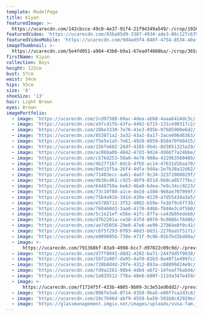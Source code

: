```yaml
---
template: ModelPage
title: Kiyan
featuredImage: >-
  https://ucarecdn.com/142cbcce-49c0-4e37-91f4-21f94349a549/-/crop/1920x962/0,0/-/preview/
featuredVideo: 'https://ucarecdn.com/83ba95d9-3387-4934-ade3-06c127c6790d/'
featuredVideoMobile: 'https://ucarecdn.com/9d4ad5f4-848f-4754-8534-a0aff3276759/'
imageThumbnail: >-
  https://ucarecdn.com/5e4fd051-a904-43b0-b9a1-67eadf4088ba/-/crop/365x429/135,26/-/preview/
firstName: Kiyan
collection: Boys
height: 122cm
bust: 57cm
waist: 54cm
hips: 55cm
size: '6'
shoeSize: '13'
hair: Light Brown
eyes: Brown
imagePortfolio:
  - image: 'https://ucarecdn.com/2cd97380-60ac-4dea-abb8-4aaa6414dc3c/'
  - image: 'https://ucarecdn.com/a5fc41fb-43fa-4492-b715-131ce90317c2/'
  - image: 'https://ucarecdn.com/28be3330-7e76-41e3-895b-97685900e6d2/'
  - image: 'https://ucarecdn.com/853871a2-3a32-43a2-8a17-3ace606d6363/'
  - image: 'https://ucarecdn.com/f5e5e1a5-7e61-4920-8959-858470f68415/'
  - image: 'https://ucarecdn.com/15bfe682-26df-4185-9bdc-8d3051325a29/'
  - image: 'https://ucarecdn.com/ac06ba0b-4842-47d3-9d24-dd66f7a24bbe/'
  - image: 'https://ucarecdn.com/c576d253-50a0-4e78-908a-422963560409/'
  - image: 'https://ucarecdn.com/4b277167-8dcb-4fb5-ac14-47631d16aa70/'
  - image: 'https://ucarecdn.com/0ed15f5a-26f4-4dfa-9d4a-2e7b38a32d62/'
  - image: 'https://ucarecdn.com/71483ecc-aa61-4ad7-9c34-323f2008029f/'
  - image: 'https://ucarecdn.com/db38cd61-c925-46f9-851d-6b0ca05777bc/'
  - image: 'https://ucarecdn.com/6448750a-be63-4ba9-bdea-7e9c34cc9223/'
  - image: 'https://ucarecdn.com/73c10f80-a1ce-4e2d-a388-968ae707999f/'
  - image: 'https://ucarecdn.com/75b4a916-341d-420e-9229-a7d55434a3e5/'
  - image: 'https://ucarecdn.com/e578b711-3f52-4002-b59e-fe16f9c6f739/'
  - image: 'https://ucarecdn.com/760460d3-3aa8-4170-84bb-fb84e3c4f5b0/'
  - image: 'https://ucarecdn.com/5c1e21ef-e56e-41fc-87fa-ca43b05edeb8/'
  - image: 'https://ucarecdn.com/d762201a-ce38-43fd-80f0-9c0886cf8d86/'
  - image: 'https://ucarecdn.com/ae7d5058-29e0-47e6-ae90-27984e0f0c42/'
  - image: 'https://ucarecdn.com/c6f5f293-0f03-46d3-b651-2270aa5f5171/'
  - image: 'https://ucarecdn.com/e0090956-738e-471f-9c96-05b7bd3bd89a/'
  - image: >-
      https://ucarecdn.com/791368bf-83a9-4998-bcc7-d97022c09c9d/-/preview/-/enhance/92/
  - image: 'https://ucarecdn.com/d7ff8941-d8d2-4202-ba71-2447dd5f9038/'
  - image: 'https://ucarecdn.com/5bf2a907-da95-4af0-81b3-8a40f1e499fc/'
  - image: 'https://ucarecdn.com/728b8d4d-29fe-4312-893a-c08099d24e9c/'
  - image: 'https://ucarecdn.com/fd9a2261-98b4-4db4-a6f2-14feaf76abd4/'
  - image: 'https://ucarecdn.com/1e835512-776a-48e6-b80f-112da347e459/'
  - image: >-
      https://ucarecdn.com/f1724f5f-433b-4805-9b09-3c3e51ed6dd2/-/preview/-/enhance/87/
  - image: 'https://ucarecdn.com/896fe3a6-0714-4358-9ba5-e06f7ca2d3c8/'
  - image: 'https://ucarecdn.com/20c7b96d-abf9-4558-ba59-501b0c42929e/'
  - image: 'https://glassmanagement.imgix.net/images/uploads/vusa-fam.jpg'
---
```



